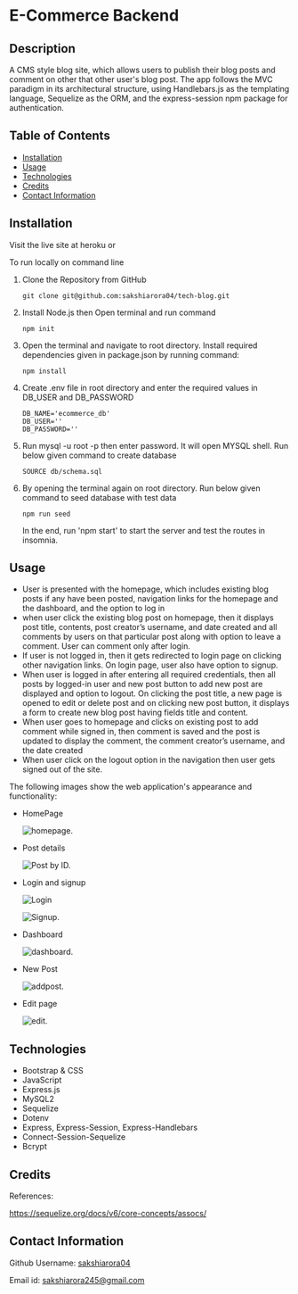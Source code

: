 # E-Commerce Backend

## Description

A CMS style blog site, which allows users to publish their blog posts and comment on other that other user's blog post. The app follows the MVC paradigm in its architectural structure, using Handlebars.js as the templating language, Sequelize as the ORM, and the express-session npm package for authentication.


## Table of Contents

- [Installation](#installation)
- [Usage](#usage)
- [Technologies](#technologies)
- [Credits](#credits)
- [Contact Information](#contact-information)

## Installation

Visit the live site at heroku or

To run locally on command line

1. Clone the Repository from GitHub
   ```
   git clone git@github.com:sakshiarora04/tech-blog.git
   ```
2. Install Node.js then Open terminal and run command
   ```
   npm init
   ```
3. Open the terminal and navigate to root directory. Install required dependencies given in package.json by running command:
   ```
   npm install
   ```
4. Create .env file in root directory and enter the required values in DB_USER and DB_PASSWORD

   ```
   DB_NAME='ecommerce_db'
   DB_USER=''
   DB_PASSWORD=''   
   ```   
5. Run mysql -u root -p then enter password. It will open MYSQL shell. Run below given command to create database

   ```
   SOURCE db/schema.sql
   ```
6. By opening the terminal again on root directory. Run below given command to seed database with test data

   ```
   npm run seed
   ```
    In the end, run 'npm start' to start the server and test the routes in insomnia.

## Usage

- User is presented with the homepage, which includes existing blog posts if any have been posted, navigation links for the homepage and the dashboard, and the option to log in
- when user click the existing blog post on homepage, then it displays post title, contents, post creator’s username, and date created and all comments by users on that particular post along with option to leave a comment. User can comment only after login.
- If user is not logged in, then it gets redirected to login page on clicking other navigation links. On login page, user also have option to signup.  
- When user is logged in after entering all required credentials, then all posts by logged-in user and new post button to add new post are displayed and option to logout. On clicking the post title, a new page is opened to edit or delete post and on clicking new post button, it displays a form to create new blog post having fields title and content.
- When user goes to homepage and clicks on existing post to add comment while signed in, then comment is saved and the post is updated to display the comment, the comment creator’s username, and the date created
- When user click on the logout option in the navigation then user gets signed out of the site.


The following images show the web application's appearance and functionality:

- HomePage

  ![homepage.](./public/images/homepage.jpg)

- Post details

  ![Post by ID.](./public/images/post-details.jpg)

- Login and signup

  ![Login](./public/images/login.jpg)

  ![Signup.](./public/images/signup.jpg)

- Dashboard

  ![dashboard.](./public/images/dashboard.jpg)

- New Post

  ![addpost.](./public/images/newpost.jpg)

- Edit page

  ![edit.](./public/images/edit.jpg)

## Technologies

* Bootstrap & CSS
* JavaScript
* Express.js
* MySQL2
* Sequelize
* Dotenv
* Express, Express-Session, Express-Handlebars
* Connect-Session-Sequelize
* Bcrypt


## Credits

References:

https://sequelize.org/docs/v6/core-concepts/assocs/

## Contact Information

Github Username: [sakshiarora04](https://github.com/sakshiarora04)

Email id: sakshiarora245@gmail.com
